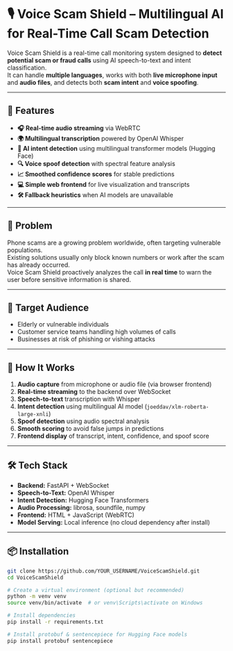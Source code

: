 # 🎙️ Voice Scam Shield – Multilingual AI for Real-Time Call Scam Detection

Voice Scam Shield is a real-time call monitoring system designed to **detect potential scam or fraud calls** using AI speech-to-text and intent classification.  
It can handle **multiple languages**, works with both **live microphone input** and **audio files**, and detects both **scam intent** and **voice spoofing**.

---

## 🚀 Features
- **🎧 Real-time audio streaming** via WebRTC
- **🌍 Multilingual transcription** powered by OpenAI Whisper
- **🤖 AI intent detection** using multilingual transformer models (Hugging Face)
- **🔍 Voice spoof detection** with spectral feature analysis
- **📈 Smoothed confidence scores** for stable predictions
- **💻 Simple web frontend** for live visualization and transcripts
- **🛠 Fallback heuristics** when AI models are unavailable

---

## 🛑 Problem
Phone scams are a growing problem worldwide, often targeting vulnerable populations.  
Existing solutions usually only block known numbers or work after the scam has already occurred.  
Voice Scam Shield proactively analyzes the call **in real time** to warn the user before sensitive information is shared.

---

## 🎯 Target Audience
- Elderly or vulnerable individuals
- Customer service teams handling high volumes of calls
- Businesses at risk of phishing or vishing attacks

---

## 🧠 How It Works
1. **Audio capture** from microphone or audio file (via browser frontend)
2. **Real-time streaming** to the backend over WebSocket
3. **Speech-to-text** transcription with Whisper
4. **Intent detection** using multilingual AI model (`joeddav/xlm-roberta-large-xnli`)
5. **Spoof detection** using audio spectral analysis
6. **Smooth scoring** to avoid false jumps in predictions
7. **Frontend display** of transcript, intent, confidence, and spoof score

---

## 🛠 Tech Stack
- **Backend:** FastAPI + WebSocket
- **Speech-to-Text:** OpenAI Whisper
- **Intent Detection:** Hugging Face Transformers
- **Audio Processing:** librosa, soundfile, numpy
- **Frontend:** HTML + JavaScript (WebRTC)
- **Model Serving:** Local inference (no cloud dependency after install)

---

## 📦 Installation
```bash
git clone https://github.com/YOUR_USERNAME/VoiceScamShield.git
cd VoiceScamShield

# Create a virtual environment (optional but recommended)
python -m venv venv
source venv/bin/activate  # or venv\Scripts\activate on Windows

# Install dependencies
pip install -r requirements.txt

# Install protobuf & sentencepiece for Hugging Face models
pip install protobuf sentencepiece
